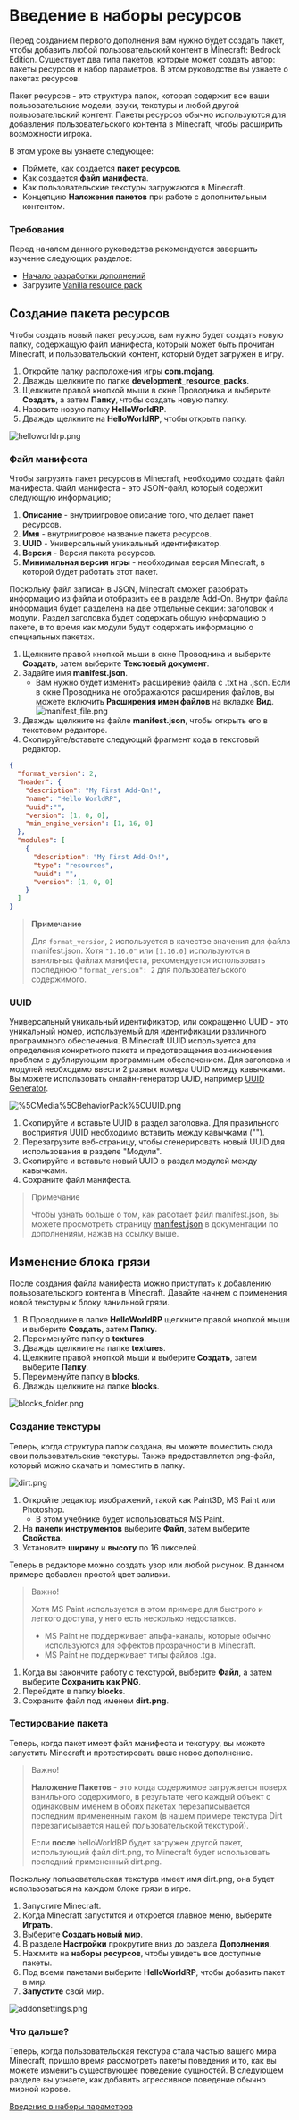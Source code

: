 # Введение в наборы ресурсов

Перед созданием первого дополнения вам нужно будет создать пакет, чтобы добавить любой пользовательский контент в
Minecraft: Bedrock Edition. Существует два типа пакетов, которые может создать автор: пакеты ресурсов и набор
параметров. В этом руководстве вы узнаете о пакетах ресурсов.

Пакет ресурсов - это структура папок, которая содержит все ваши пользовательские модели, звуки, текстуры и любой другой
пользовательский контент. Пакеты ресурсов обычно используются для добавления пользовательского контента в Minecraft,
чтобы расширить возможности игрока.

В этом уроке вы узнаете следующее:

+ Поймете, как создается **пакет ресурсов**.
+ Как создается **файл манифеста**.
+ Как пользовательские текстуры загружаются в Minecraft.
+ Концепцию **Наложения пакетов** при работе с дополнительным контентом.

### Требования

Перед началом данного руководства рекомендуется завершить изучение следующих разделов:

+ [Начало разработки дополнений](Getting_Started.md)
+ Загрузите [Vanilla resource pack](https://aka.ms/resourcepacktemplate)

## Создание пакета ресурсов

Чтобы создать новый пакет ресурсов, вам нужно будет создать новую папку, содержащую файл манифеста, который может быть
прочитан Minecraft, и пользовательский контент, который будет загружен в игру.

1. Откройте папку расположения игры **com.mojang**.
2. Дважды щелкните по папке **development_resource_packs**.
3. Щелкните правой кнопкой мыши в окне Проводника и выберите **Создать**, а затем **Папку**, чтобы создать новую папку.
4. Назовите новую папку **HelloWorldRP**.
5. Дважды щелкните на **HelloWorldRP**, чтобы открыть папку.

![helloworldrp.png](https://docs.microsoft.com/ru-ru/minecraft/creator/documents/media/resourcepack/helloworldrp.png)

### Файл манифеста

Чтобы загрузить пакет ресурсов в Minecraft, необходимо создать файл манифеста. Файл манифеста - это JSON-файл, который
содержит следующую информацию;

1. **Описание** - внутриигровое описание того, что делает пакет ресурсов.
2. **Имя** - внутриигровое название пакета ресурсов.
3. **UUID** - Универсальный уникальный идентификатор.
4. **Версия** - Версия пакета ресурсов.
5. **Минимальная версия игры** - необходимая версия Minecraft, в которой будет работать этот пакет.

Поскольку файл записан в JSON, Minecraft сможет разобрать информацию из файла и отобразить ее в разделе Add-On. Внутри
файла информация будет разделена на две отдельные секции: заголовок и модули. Раздел заголовка будет содержать общую
информацию о пакете, в то время как модули будут содержать информацию о специальных пакетах.

1. Щелкните правой кнопкой мыши в окне Проводника и выберите **Создать**, затем выберите **Текстовый документ**.
2. Задайте имя **manifest.json**.
    * Вам нужно будет изменить расширение файла с .txt на .json. Если в окне Проводника не отображаются расширения
      файлов, вы можете включить **Расширения имен файлов** на вкладке **Вид**.
      ![manifest_file.png](https://docs.microsoft.com/ru-ru/minecraft/creator/documents/media/resourcepack/manifest_file.png)
3. Дважды щелкните на файле **manifest.json**, чтобы открыть его в текстовом редакторе.
4. Скопируйте/вставьте следующий фрагмент кода в текстовый редактор.

``` json
{
  "format_version": 2,
  "header": {
    "description": "My First Add-On!",
    "name": "Hello WorldRP",
    "uuid":"",
    "version": [1, 0, 0],
    "min_engine_version": [1, 16, 0]
  },
  "modules": [
    {
      "description": "My First Add-On!",
      "type": "resources",
      "uuid": "",
      "version": [1, 0, 0]
    }
  ]
}
```

> **Примечание**
>
> Для `format_version`, `2` используется в качестве значения для файла manifest.json. Хотя `"1.16.0"` или `[1.16.0]` используются в ванильных файлах манифеста, рекомендуется использовать последнюю `"format_version": 2` для пользовательского содержимого.

### UUID

Универсальный уникальный идентификатор, или сокращенно UUID - это уникальный номер, используемый для идентификации
различного программного обеспечения. В Minecraft UUID используется для определения конкретного пакета и предотвращения
возникновения проблем с дублирующим программным обеспечением. Для заголовка и модулей необходимо ввести 2 разных номера
UUID между кавычками. Вы можете использовать онлайн-генератор UUID,
например [UUID Generator](https://www.uuidgenerator.net/).

![%5CMedia%5CBehaviorPack%5CUUID.png](https://docs.microsoft.com/ru-ru/minecraft/creator/documents/%5CMedia%5CBehaviorPack%5CUUID.png)

1. Скопируйте и вставьте UUID в раздел заголовка. Для правильного восприятия UUID необходимо вставить между
   кавычками ("").
2. Перезагрузите веб-страницу, чтобы сгенерировать новый UUID для использования в разделе "Модули".
3. Скопируйте и вставьте новый UUID в раздел модулей между кавычками.
4. Сохраните файл манифеста.

> Примечание
>
> Чтобы узнать больше о том, как работает файл manifest.json, вы можете просмотреть страницу [manifest.json](https://docs.microsoft.com/ru-ru/minecraft/creator/reference/content/addonsreference/examples/addonmanifest) в документации по дополнениям, нажав на ссылку выше.

## Изменение блока грязи

После создания файла манифеста можно приступать к добавлению пользовательского контента в Minecraft. Давайте начнем с
применения новой текстуры к блоку ванильной грязи.

1. В Проводнике в папке **HelloWorldRP** щелкните правой кнопкой мыши и выберите **Создать**, затем **Папку**.
2. Переименуйте папку в **textures**.
3. Дважды щелкните на папке **textures**.
4. Щелкните правой кнопкой мыши и выберите **Создать**, затем выберите **Папку**.
5. Переименуйте папку в **blocks**.
6. Дважды щелкните на папке **blocks**.

![blocks_folder.png](https://docs.microsoft.com/ru-ru/minecraft/creator/documents/media/resourcepack/blocks_folder.png)

### Создание текстуры

Теперь, когда структура папок создана, вы можете поместить сюда свои пользовательские текстуры. Также предоставляется
png-файл, который можно скачать и поместить в папку.

![dirt.png](https://docs.microsoft.com/ru-ru/minecraft/creator/documents/media/resourcepack/dirt.png)

1. Откройте редактор изображений, такой как Paint3D, MS Paint или Photoshop.
   * В этом учебнике будет использоваться MS Paint.
2. На **панели инструментов** выберите **Файл**, затем выберите **Свойства**.
3. Установите **ширину** и **высоту** по 16 пикселей.

Теперь в редакторе можно создать узор или любой рисунок. В данном примере добавлен простой цвет заливки.

> Важно!
>
> Хотя MS Paint используется в этом примере для быстрого и легкого доступа, у него есть несколько недостатков.
>
> * MS Paint не поддерживает альфа-каналы, которые обычно используются для эффектов прозрачности в Minecraft.
> * MS Paint не поддерживает типы файлов .tga.

1. Когда вы закончите работу с текстурой, выберите **Файл**, а затем выберите **Сохранить как PNG**.
2. Перейдите в папку **blocks**.
3. Сохраните файл под именем **dirt.png**.

### Тестирование пакета

Теперь, когда пакет имеет файл манифеста и текстуру, вы можете запустить Minecraft и протестировать ваше новое
дополнение.

> Важно!
>
> **Наложение Пакетов** - это когда содержимое загружается поверх ванильного содержимого, в результате чего каждый объект с одинаковым именем в обоих пакетах перезаписывается последним примененным паком (в нашем примере текстура Dirt перезаписывается нашей пользовательской текстурой).
>
> Если **после** helloWorldBP будет загружен другой пакет, использующий файл dirt.png, то Minecraft будет использовать последний примененный dirt.png.

Поскольку пользовательская текстура имеет имя dirt.png, она будет использоваться на каждом блоке грязи в игре.

1. Запустите Minecraft.
2. Когда Minecraft запустится и откроется главное меню, выберите **Играть**.
3. Выберите **Создать новый мир**.
4. В разделе **Настройки** прокрутите вниз до раздела **Дополнения**.
5. Нажмите на **наборы ресурсов**, чтобы увидеть все доступные пакеты.
6. Под всеми пакетами выберите **HelloWorldRP**, чтобы добавить пакет в мир.
7. **Запустите** свой мир.

![addonsettings.png](https://docs.microsoft.com/ru-ru/minecraft/creator/documents/media/resourcepack/addonsettings.png)

### Что дальше?

Теперь, когда пользовательская текстура стала частью вашего мира Minecraft, пришло время рассмотреть пакеты поведения и
то, как вы можете изменить существующее поведение сущностей. В следующем разделе вы узнаете, как добавить агрессивное
поведение обычно мирной корове.

[Введение в наборы параметров](Introduction_to_Behavior_Packs.md)
